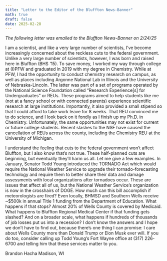 ```yaml
---
title: "Letter to the Editor of the Bluffton News-Banner"
math: true
draft: false
date: 2025-02-28
---
```


*The following letter was emailed to the Bluffton News-Banner on 2/24/25*

<!--more-->

I am a scientist, and like a very large number of scientists, I’ve become increasingly concerned about the reckless cuts to the federal government. Unlike a very large number of scientists, however, I was born and raised here in Bluffton (BHS ‘15). To save money, I worked my way through college at (I)PFW and graduated in 2019 with my degree in Chemistry. While at PFW, I had the opportunity to conduct chemistry research on campus, as well as places including Argonne National Lab in Illinois and the University of Nebraska-Lincoln. The latter was part of a set of programs operated by the National Science Foundation called “Research Experience[s] for Undergraduates” or REUs. These programs aimed to help students like me (not at a fancy school or with connected parents) experience scientific research at large institutions. Importantly, it also provided a small stipend so that I could afford to take work leave for 8 weeks. That REU convinced me to do science, and I look back on it fondly as I finish up my Ph.D. in Chemistry. Unfortunately, the same opportunities may not exist for current or future college students. Recent slashes to the NSF have caused the cancellation of REUs across the county, including the Chemistry REU at the University of Michigan.   

I understand the feeling that cuts to the federal government won’t affect Bluffton, but I also know that’s not true. These half-planned cuts are beginning, but eventually they’ll harm us all. Let me give a few examples. In January, Senator Todd Young introduced the TORNADO Act which would require the National Weather Service to upgrade their tornado-forecasting technology and require them to better share their data and damage assessments with local organizations after tornadoes occur. These are issues that affect all of us, but the National Weather Service’s organization is now in the crosshairs of DOGE. How much can this bill accomplish if meteorologists are fired? Even locally, BHMSD and Southern Wells receive ~$500k in annual Title 1 funding from the Department of Education. What happens if that stops? Almost 20% of Wells County is covered by Medicaid. What happens to Bluffton Regional Medical Center if that funding gets slashed? And on a broader scale, what happens if hundreds of thousands of job losses put us into a recession? I don’t know the answers and I hope we don’t have to find out, because there’s one thing I can promise: I care about Wells County more than Donald Trump or Elon Musk ever will. If you do too, consider calling up Todd Young’s Fort Wayne office at (317) 226-6700 and telling him that these services matter to you.

Brandon Hacha
Madison, WI
